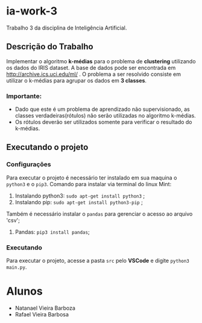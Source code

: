 # ia-work-3
Trabalho 3 da disciplina de Inteligência Artificial.


## Descrição do Trabalho
Implementar o algoritmo **k-médias** para o problema de **clustering** utilizando os dados do IRIS dataset. A base de dados pode ser encontrada em http://archive.ics.uci.edu/ml/ .
O problema a ser resolvido consiste em utilizar o k-médias para agrupar os dados em **3 classes**.

### Importante:
- Dado que este é um problema de aprendizado não supervisionado, as classes verdadeiras(rótulos) não serão utilizadas no algoritmo k-médias.
- Os rótulos deverão ser utilizados somente para verificar o resultado do k-médias.

## Executando o projeto
### Configurações
Para executar o projeto é necessário ter instalado em sua maquina o `python3` e o `pip3`.
Comando para instalar via terminal do linux Mint: 
1. Instalando python3: `sudo apt-get install python3` ;
2. Instalando pip: `sudo apt-get install python3-pip` ;

Também é necessário instalar o `pandas` para gerenciar o acesso ao arquivo 'csv';
1. Pandas: `pip3 install pandas`;

### Executando
Para executar o projeto, acesse a pasta `src` pelo **VSCode** e digite `python3 main.py`.

# Alunos
- Natanael Vieira Barboza
- Rafael Vieira Barbosa
